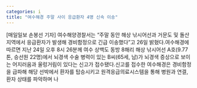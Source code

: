 ```yaml
---
categories: i
title: "여수해경 주말 사이 응급환자 4명 신속 이송"
---
```

[매일일보 손봉선 기자] 여수해양경찰서는 “주말 동안 해상 낚시어선과 거문도 및 돌산 지역에서 응급환자가 발생해 경비함정으로 긴급 이송했다”고 26일 밝혔다.여수해경에 따르면 지난 24일 오후 8시 26분께 여수 상백도 동방 8해리 해상 낚시어선 A호(9.77톤, 승선원 22명)에서 뇌경색 수술 병력이 있는 B씨(65세, 남)가 뇌경색 증상으로 보이는 어지러움과 울렁거림이 있다는 신고가 접수됐다.신고를 접수한 여수해경은 경비함정을 급파해 해당 선박에서 환자를 탑승시키고 원격응급의료시스템을 통해 병원과 연결, 환자 상태를 파악하며 나